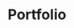 ---
title: Portfolio
summary: Oh oh, it looks empty here.. Just wait a bit, I'm working on it! 🚧
description: Oh oh, it looks empty here.. Just wait a bit, I'm working on it! 🚧
ShowRssButtonInSectionTermList: false
paginate: 10
ShowBreadCrumbs: false
---